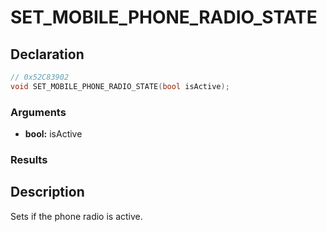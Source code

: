 # SET_MOBILE_PHONE_RADIO_STATE

## Declaration
```cpp
// 0x52C83902
void SET_MOBILE_PHONE_RADIO_STATE(bool isActive);
```

### Arguments
- **bool:** isActive

### Results

## Description
Sets if the phone radio is active.